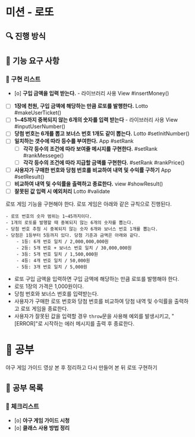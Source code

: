 # 미션 - 로또

## 🔍 진행 방식

## 🚀 기능 요구 사항

### 🚨 구현 리스트

- [o] **구입 금액을 입력 받는다.** - 라이브러리 사용 View #insertMoney()
- [ ] **1장에 천원, 구입 금액에 해당하는 만큼 로또를 발행한다.** Lotto #makeUserTicket()
- [ ] **1~45까지 중복되지 않는 6개의 숫자를 입력 받는다** - 라이브러리 사용 View #inputUserNumber()
- [ ] **당첨 번호는 6개를 뽑고 보너스 번호 1개도 같이 뽑는다.** Lotto #setInitNumber()
- [ ] **일치하는 갯수에 따라 등수를 부여한다.** App #setRank
  - [ ] **각각 등수의 조건에 따라 보여줄 메시지를 구현한다.** #setRank #rankMessege()
  - [ ] **각각 등수의 조건에 따라 지급할 금액를 구현한다.** #setRank #rankPrice()
- [ ] **사용자가 구매한 번호와 당첨 번호를 비교하여 내역 및 수익률 구하기** App #setResult()
- [ ] **비교하여 내역 및 수익률을 출력하고 종료한다.** view #showResult()
- [ ] **잘못된 값 입력 시 예외처리** Lotto #validate

로또 게임 기능을 구현해야 한다. 로또 게임은 아래와 같은 규칙으로 진행된다.

```
- 로또 번호의 숫자 범위는 1~45까지이다.
- 1개의 로또를 발행할 때 중복되지 않는 6개의 숫자를 뽑는다.
- 당첨 번호 추첨 시 중복되지 않는 숫자 6개와 보너스 번호 1개를 뽑는다.
- 당첨은 1등부터 5등까지 있다. 당첨 기준과 금액은 아래와 같다.
    - 1등: 6개 번호 일치 / 2,000,000,000원
    - 2등: 5개 번호 + 보너스 번호 일치 / 30,000,000원
    - 3등: 5개 번호 일치 / 1,500,000원
    - 4등: 4개 번호 일치 / 50,000원
    - 5등: 3개 번호 일치 / 5,000원
```

- 로또 구입 금액을 입력하면 구입 금액에 해당하는 만큼 로또를 발행해야 한다.
- 로또 1장의 가격은 1,000원이다.
- 당첨 번호와 보너스 번호를 입력받는다.
- 사용자가 구매한 로또 번호와 당첨 번호를 비교하여 당첨 내역 및 수익률을 출력하고 로또 게임을 종료한다.
- 사용자가 잘못된 값을 입력할 경우 `throw`문을 사용해 예외를 발생시키고, "[ERROR]"로 시작하는 에러 메시지를 출력 후 종료한다.



# 🚀 공부

야구 게임 가이드 영상 본 후 정리하고 다시 만들어 본 뒤 로또 구현하기

## 🧾 공부 목록

### 🚨 체크리스트

- [o] **야구 게임 가이드 시청**
- [o] **클래스 사용 방법 정리**